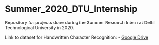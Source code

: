 # Summer_2020_DTU_Internship
Repository for projects done during the Summer Research Intern at Delhi Technological University in 2020.

Link to dataset for Handwritten Character Recognition: - [Google Drive](https://drive.google.com/file/d/14WIBs9o101Zb3-w4NWcTRu0s8qqPFqtG/view?usp=sharing)
